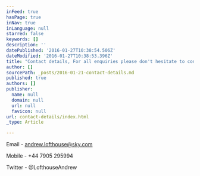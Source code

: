 ```yaml
---
inFeed: true
hasPage: true
inNav: true
inLanguage: null
starred: false
keywords: []
description: ''
datePublished: '2016-01-27T10:38:54.506Z'
dateModified: '2016-01-27T10:38:53.396Z'
title: "Contact details, For all enquiries please don't hesitate to contact me on:"
author: []
sourcePath: _posts/2016-01-21-contact-details.md
published: true
authors: []
publisher:
  name: null
  domain: null
  url: null
  favicon: null
url: contact-details/index.html
_type: Article

---
```

Email - andrew.lofthouse@sky.com

Mobile - +44 7905 295994

Twitter - @LofthouseAndrew